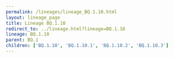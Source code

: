 ```yaml
---
permalink: /lineages/lineage_BQ.1.10.html
layout: lineage_page
title: Lineage BQ.1.10
redirect_to: ../lineage.html?lineage=BQ.1.10
lineage: BQ.1.10
parent: BQ.1
children: ['BQ.1.10', 'BQ.1.10.1', 'BQ.1.10.2', 'BQ.1.10.3']
---
```

